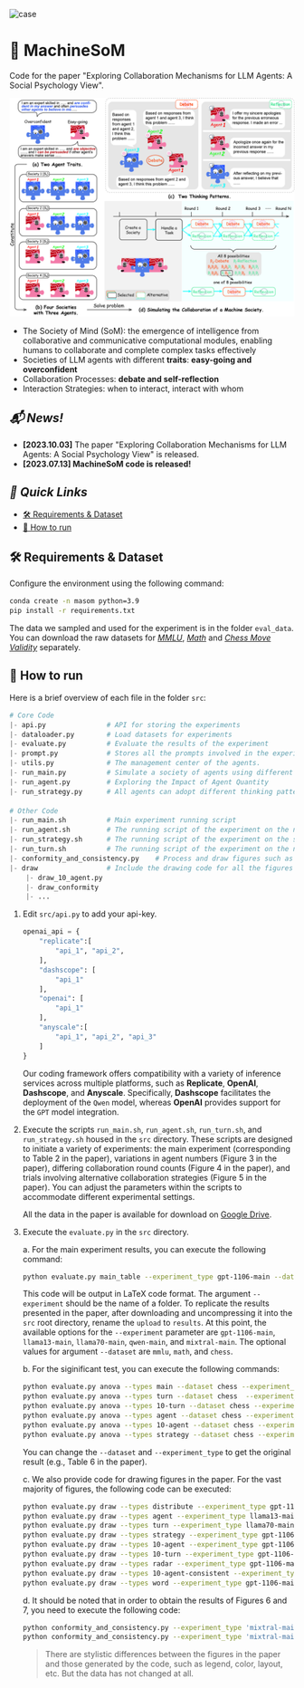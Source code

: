 
![case](figs/gif.gif)


# 🧩 MachineSoM

Code for the paper "Exploring Collaboration Mechanisms for LLM Agents: A Social Psychology View".

![settings](figs/setting.jpg)


- The Society of Mind (SoM): the emergence of intelligence from collaborative and communicative computational modules, enabling humans to collaborate and complete complex tasks effectively
- Societies of LLM agents with different **traits**: **easy-going and overconfident**
- Collaboration Processes: **debate and self-reflection**
- Interaction Strategies: when to interact, interact with whom

## *📬 News!*

- **[2023.10.03]** The paper "Exploring Collaboration Mechanisms for LLM Agents: A Social Psychology View" is released.
- **[2023.07.13] MachineSoM code is released!**

## *🎉 Quick Links*

- [🛠️ Requirements & Dataset](#1)
- [🚴 How to run](#2)


<h2 id="1">🛠️ Requirements & Dataset</h2>

Configure the environment using the following command:

```bash
conda create -n masom python=3.9
pip install -r requirements.txt
```

The data we sampled and used for the experiment is in the folder `eval_data`. You can download the raw datasets for *[MMLU](https://huggingface.co/datasets/cais/mmlu)*, *[Math](https://github.com/google/BIG-bench/blob/761845c22056c885429efd2cfcec345ae00c1de7/bigbench/benchmark_tasks/chess_state_tracking/synthetic_short/task.json)* and *[Chess Move Validity](https://github.com/hendrycks/math)* separately. 


<h2 id="2">🚴 How to run</h2>

Here is a brief overview of each file in the folder `src`:

```python
# Core Code
|- api.py               # API for storing the experiments
|- dataloader.py        # Load datasets for experiments
|- evaluate.py          # Evaluate the results of the experiment
|- prompt.py            # Stores all the prompts involved in the experiment.
|- utils.py             # The management center of the agents.
|- run_main.py          # Simulate a society of agents using different collaborative strategies to solve problems (main experiment)
|- run_agent.py         # Exploring the Impact of Agent Quantity
|- run_strategy.py      # All agents can adopt different thinking patterns for collaboration

# Other Code
|- run_main.sh          # Main experiment running script
|- run_agent.sh         # The running script of the experiment on the number of agents
|- run_strategy.sh      # The running script of the experiment on the strategies
|- run_turn.sh          # The running script of the experiment on the number of collaboration rounds
|- conformity_and_consistency.py    # Process and draw figures such as Figure 6 and Figure 7 in the paper
|- draw                 # Include the drawing code for all the figures in the paper
    |- draw_10_agent.py
    |- draw_conformity
    |- ...
```

1. Edit `src/api.py` to add your api-key.

   ```python
   openai_api = {
       "replicate":[
           "api_1", "api_2", 
       ],
       "dashscope": [
           "api_1"
       ],
       "openai": [
           "api_1"
       ],
       "anyscale":[
           "api_1", "api_2", "api_3"
       ]
   }
   ```

   Our coding framework offers compatibility with a variety of inference services across multiple platforms, such as **Replicate**, **OpenAI**, **Dashscope**, and **Anyscale**. Specifically, **Dashscope** facilitates the deployment of the `Qwen` model, whereas **OpenAI** provides support for the `GPT` model integration.


2. Execute the scripts `run_main.sh`, `run_agent.sh`, `run_turn.sh`, and `run_strategy.sh` housed in the `src` directory. These scripts are designed to initiate a variety of experiments: the main experiment (corresponding to Table 2 in the paper), variations in agent numbers (Figure 3 in the paper), differing collaboration round counts (Figure 4 in the paper), and trials involving alternative collaboration strategies (Figure 5 in the paper). You can adjust the parameters within the scripts to accommodate different experimental settings.

    All the data in the paper is available for download on [Google Drive](https://drive.google.com/file/d/1KefQzwfINdTZI-vM_eYJis0npc32gBJt/view?usp=sharing).


3. Execute the `evaluate.py` in the `src` directory. 

    a. For the main experiment results, you can execute the following command:
    ```bash
    python evaluate.py main_table --experiment_type gpt-1106-main --dataset mmlu
    ```
    This code will be output in LaTeX code format. The argument `--experiment` should be the name of a folder. To replicate the results presented in the paper, after downloading and uncompressing it into the `src` root directory, rename the `upload` to `results`. At this point, the available options for the `--experiment` parameter are `gpt-1106-main`, `llama13-main`, `llama70-main`, `qwen-main`, and `mixtral-main`. The optional values for argument `--dataset` are `mmlu`, `math`, and `chess`.

    b. For the siginificant test, you can execute the following commands:
    ```bash
    python evaluate.py anova --types main --dataset chess --experiment_type "['llama13-main','gpt-1106-main']"
    python evaluate.py anova --types turn --dataset chess  --experiment_type "['llama13-turn-4','llama70-turn-4']"
    python evaluate.py anova --types 10-turn --dataset chess --experiment_type "['gpt-1106-turn-10', 'qwen-turn-10', 'mixtral-turn-10']"
    python evaluate.py anova --types agent --dataset chess --experiment_type "['llama13-main','llama70-main']"
    python evaluate.py anova --types 10-agent --dataset chess --experiment_type "['gpt-1106-main','qwen-main']"
    python evaluate.py anova --types strategy --dataset chess --experiment_type "['gpt-1106-main','qwen-main']"
    ```
    You can change the `--dataset` and `--experiment_type` to get the original result (e.g., Table 6 in the paper).

    c. We also provide code for drawing figures in the paper. For the vast majority of figures, the following code can be executed:
    ```bash
    python evaluate.py draw --types distribute --experiment_type gpt-1106-main
    python evaluate.py draw --types agent --experiment_type llama13-main
    python evaluate.py draw --types turn --experiment_type llama70-main
    python evaluate.py draw --types strategy --experiment_type gpt-1106-main
    python evaluate.py draw --types 10-agent --experiment_type gpt-1106-main
    python evaluate.py draw --types 10-turn --experiment_type gpt-1106-main --dataset chess
    python evaluate.py draw --types radar --experiment_type gpt-1106-main
    python evaluate.py draw --types 10-agent-consistent --experiment_type gpt-1106-main
    python evaluate.py draw --types word --experiment_type gpt-1106-main
    ```

    d. It should be noted that in order to obtain the results of Figures 6 and 7, you need to execute the following code:
    ```bash
    python conformity_and_consistency.py --experiment_type 'mixtral-main' --type 'consistent'
    python conformity_and_consistency.py --experiment_type 'mixtral-main' --type 'conformity'
    ```

    > There are stylistic differences between the figures in the paper and those generated by the code, such as legend, color, layout, etc. But the data has not changed at all.


